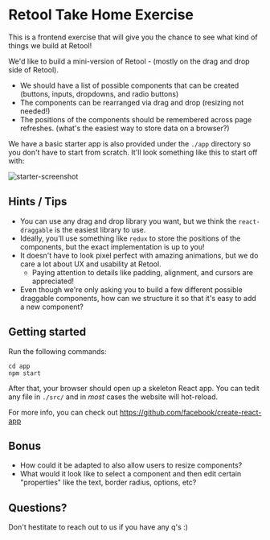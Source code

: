 # Retool Take Home Exercise

This is a frontend exercise that will give you the chance to see what kind of things we build at Retool!

We'd like to build a mini-version of Retool - (mostly on the drag and drop side of Retool).
  * We should have a list of possible components that can be created (buttons, inputs, dropdowns, and radio buttons)
  * The components can be rearranged via drag and drop (resizing not needed!)
  * The positions of the components should be remembered across page refreshes. (what's the easiest way to store data on a browser?)
  
We have a basic starter app is also provided under the `./app` directory so you don't have to start from scratch. It'll look something like this to start off with:

![starter-screenshot](https://i.imgur.com/qeOjbvc.png)


## Hints / Tips

 * You can use any drag and drop library you want, but we think the `react-draggable` is the easiest library to use.
 * Ideally, you'll use something like `redux` to store the positions of the components, but the exact implementation is up to you!
 * It doesn't have to look pixel perfect with amazing animations, but we do care a lot about UX and usability at Retool.
    * Paying attention to details like padding, alignment, and cursors are appreciated!
 * Even though we're only asking you to build a few different possible draggable components, how can we structure it so that it's easy to add a new component?

## Getting started

Run the following commands:

```
cd app
npm start
```

After that, your browser should open up a skeleton React app. You can tedit any file in `./src/` and in *most* cases the website will hot-reload.

For more info, you can check out https://github.com/facebook/create-react-app

## Bonus

* How could it be adapted to also allow users to resize components?
* What would it look like to select a component and then edit certain "properties" like the text, border radius, options, etc?

## Questions?

Don't hestitate to reach out to us if you have any q's :)
